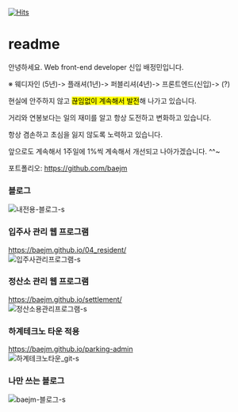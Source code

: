   
  [![Hits](https://hits.seeyoufarm.com/api/count/incr/badge.svg?url=https%3A%2F%2Fgithub.com%2Fgjbae1212%2Fhit-counter)](https://hits.seeyoufarm.com)
  
  

# readme

안녕하세요. Web front-end developer 신입 배정민입니다. <br>

※ 웨디자인 (5년)-> 플래셔(1년)-> 퍼블리셔(4년)-> 프론트엔드(신입)-> (?)

현실에 안주하지 않고 <mark>끊임없이 계속해서 발전</mark>해 나가고 있습니다.

거리와 연봉보다는 일의 재미를 알고 항상 도전하고 변화하고 있습니다.

항상 겸손하고 초심을 잃지 않도록 노력하고 있습니다.

앞으로도 계속해서 1주일에 1%씩 계속해서 개선되고 나아가겠습니다. ^^~

포트폴리오: https://github.com/baejm

### 블로그
![내전용-블로그-s](https://user-images.githubusercontent.com/35725338/113388867-f26ef680-93c9-11eb-92d7-c50dfd810471.gif)


### 입주사 관리 웹 프로그램
https://baejm.github.io/04_resident/ <br>
![입주사관리프로그램-s](https://user-images.githubusercontent.com/35725338/113389298-bf793280-93ca-11eb-8fc7-ea5f0418453c.gif)


### 정산소 관리 웹 프로그램
https://baejm.github.io/settlement/ <br>
![정산소용관리프로그램-s](https://user-images.githubusercontent.com/35725338/113389512-21399c80-93cb-11eb-8c7d-539b3d731547.gif)


### 하계테크노 타운 적용
https://baejm.github.io/parking-admin <br>
![하계테크노타운_git-s](https://user-images.githubusercontent.com/35725338/113389817-9f963e80-93cb-11eb-985e-b8931ec019ff.gif)


### 나만 쓰는 블로그
![baejm-블로그-s](https://user-images.githubusercontent.com/35725338/113388629-8c826f00-93c9-11eb-88eb-479896ab0045.gif)


